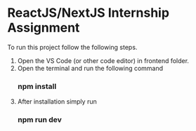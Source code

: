 
# ReactJS/NextJS Internship Assignment

To run this project follow the following steps.

1. Open the VS Code (or other code editor) in frontend folder.
2. Open the terminal and run the following command 
    ### npm install
3. After installation simply run
    ### npm run dev
